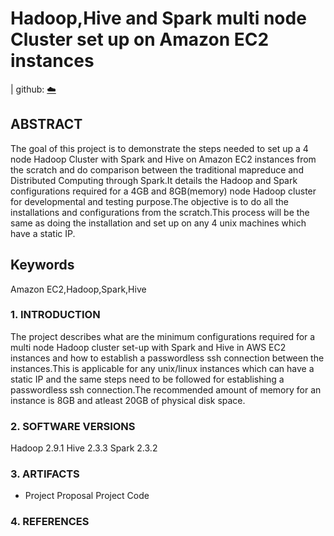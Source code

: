 # Hadoop,Hive and Spark multi node Cluster set up on Amazon EC2 instances


| github: [:cloud:](https://github.com/cloudmesh-community/fa18-516-29/blob/master/project-paper/report.md)

## ABSTRACT

The goal of this project is to demonstrate the steps needed to set up a 4 node Hadoop Cluster with Spark and Hive on Amazon EC2 instances from the scratch and do comparison between the traditional mapreduce and Distributed Computing through Spark.It details the Hadoop and Spark configurations required for a 4GB and 8GB(memory) node Hadoop cluster for developmental and testing purpose.The objective is to do all the installations and configurations from the scratch.This process will be the same as doing the installation and set up on any 4 unix machines which have a static IP.

## Keywords

Amazon EC2,Hadoop,Spark,Hive

### 1. INTRODUCTION

The project describes what are the minimum configurations required for a multi node Hadoop cluster set-up with Spark and Hive in AWS EC2 instances and how to establish a passwordless ssh connection between the instances.This is applicable for any unix/linux instances which can have a static IP and the same steps need to be followed for establishing a passwordless ssh connection.The recommended amount of memory for an instance is 8GB and atleast 20GB of physical disk space.

### 2. SOFTWARE VERSIONS

Hadoop 2.9.1
Hive 2.3.3
Spark 2.3.2
	
### 3. ARTIFACTS

* Project Proposal
  Project Code

### 4. REFERENCES
